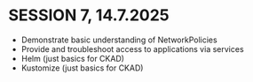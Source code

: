 SESSION 7, 14.7.2025 
========================

* Demonstrate basic understanding of NetworkPolicies
* Provide and troubleshoot access to applications via services
* Helm (just basics for CKAD)
* Kustomize (just basics for CKAD)